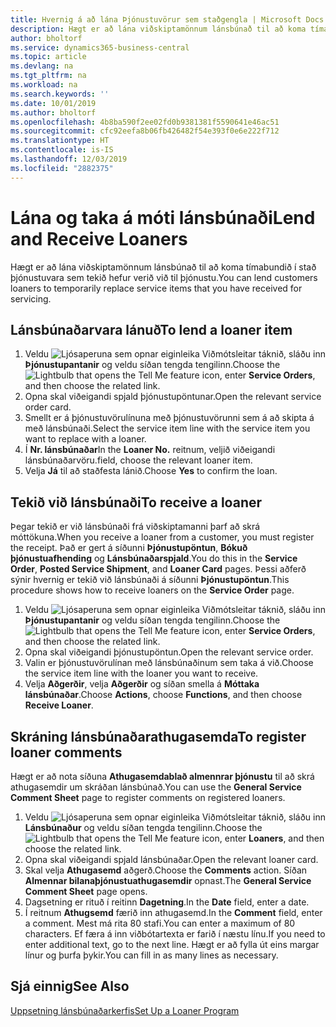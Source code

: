 ```yaml
---
title: Hvernig á að lána Þjónustuvörur sem staðgengla | Microsoft Docs
description: Hægt er að lána viðskiptamönnum lánsbúnað til að koma tímabundið í stað þjónustuvara sem tekið hefur verið við til þjónustu.
author: bholtorf
ms.service: dynamics365-business-central
ms.topic: article
ms.devlang: na
ms.tgt_pltfrm: na
ms.workload: na
ms.search.keywords: ''
ms.date: 10/01/2019
ms.author: bholtorf
ms.openlocfilehash: 4b8ba590f2ee02fd0b9381381f5590641e46ac51
ms.sourcegitcommit: cfc92eefa8b06fb426482f54e393f0e6e222f712
ms.translationtype: HT
ms.contentlocale: is-IS
ms.lasthandoff: 12/03/2019
ms.locfileid: "2882375"
---
```

# <a name="lend-and-receive-loaners"></a><span data-ttu-id="8ad80-103">Lána og taka á móti lánsbúnaði</span><span class="sxs-lookup"><span data-stu-id="8ad80-103">Lend and Receive Loaners</span></span>
<span data-ttu-id="8ad80-104">Hægt er að lána viðskiptamönnum lánsbúnað til að koma tímabundið í stað þjónustuvara sem tekið hefur verið við til þjónustu.</span><span class="sxs-lookup"><span data-stu-id="8ad80-104">You can lend customers loaners to temporarily replace service items that you have received for servicing.</span></span>  
  
## <a name="to-lend-a-loaner-item"></a><span data-ttu-id="8ad80-105">Lánsbúnaðarvara lánuð</span><span class="sxs-lookup"><span data-stu-id="8ad80-105">To lend a loaner item</span></span>    
1. <span data-ttu-id="8ad80-106">Veldu ![Ljósaperuna sem opnar eiginleika Viðmótsleitar](media/ui-search/search_small.png "Segðu mér hvað þú vilt gera") táknið, sláðu inn **Þjónustupantanir** og veldu síðan tengda tengilinn.</span><span class="sxs-lookup"><span data-stu-id="8ad80-106">Choose the ![Lightbulb that opens the Tell Me feature](media/ui-search/search_small.png "Tell me what you want to do") icon, enter **Service Orders**, and then choose the related link.</span></span>  
2. <span data-ttu-id="8ad80-107">Opna skal viðeigandi spjald þjónustupöntunar.</span><span class="sxs-lookup"><span data-stu-id="8ad80-107">Open the relevant service order card.</span></span>  
3. <span data-ttu-id="8ad80-108">Smellt er á þjónustuvörulínuna með þjónustuvörunni sem á að skipta á með lánsbúnaði.</span><span class="sxs-lookup"><span data-stu-id="8ad80-108">Select the service item line with the service item you want to replace with a loaner.</span></span>  
4. <span data-ttu-id="8ad80-109">Í **Nr. lánsbúnaðar**</span><span class="sxs-lookup"><span data-stu-id="8ad80-109">In the **Loaner No.**</span></span> <span data-ttu-id="8ad80-110">reitnum, veljið viðeigandi lánsbúnaðarvöru.</span><span class="sxs-lookup"><span data-stu-id="8ad80-110">field, choose the relevant loaner item.</span></span>  
5. <span data-ttu-id="8ad80-111">Velja **Já** til að staðfesta lánið.</span><span class="sxs-lookup"><span data-stu-id="8ad80-111">Choose **Yes** to confirm the loan.</span></span>  

## <a name="to-receive-a-loaner"></a><span data-ttu-id="8ad80-112">Tekið við lánsbúnaði</span><span class="sxs-lookup"><span data-stu-id="8ad80-112">To receive a loaner</span></span>  
<span data-ttu-id="8ad80-113">Þegar tekið er við lánsbúnaði frá viðskiptamanni þarf að skrá móttökuna.</span><span class="sxs-lookup"><span data-stu-id="8ad80-113">When you receive a loaner from a customer, you must register the receipt.</span></span> <span data-ttu-id="8ad80-114">Það er gert á síðunni **Þjónustupöntun**, **Bókuð þjónustuafhending** og **Lánsbúnaðarspjald**.</span><span class="sxs-lookup"><span data-stu-id="8ad80-114">You do this in the **Service Order**, **Posted Service Shipment**, and **Loaner Card** pages.</span></span> <span data-ttu-id="8ad80-115">Þessi aðferð sýnir hvernig er tekið við lánsbúnaði á síðunni **Þjónustupöntun**.</span><span class="sxs-lookup"><span data-stu-id="8ad80-115">This procedure shows how to receive loaners on the **Service Order** page.</span></span>  
  
1. <span data-ttu-id="8ad80-116">Veldu ![Ljósaperuna sem opnar eiginleika Viðmótsleitar](media/ui-search/search_small.png "Segðu mér hvað þú vilt gera") táknið, sláðu inn **Þjónustupantanir** og veldu síðan tengda tengilinn.</span><span class="sxs-lookup"><span data-stu-id="8ad80-116">Choose the ![Lightbulb that opens the Tell Me feature](media/ui-search/search_small.png "Tell me what you want to do") icon, enter **Service Orders**, and then choose the related link.</span></span>  
2. <span data-ttu-id="8ad80-117">Opna skal viðeigandi þjónustupöntun.</span><span class="sxs-lookup"><span data-stu-id="8ad80-117">Open the relevant service order.</span></span>  
3. <span data-ttu-id="8ad80-118">Valin er þjónustuvörulínan með lánsbúnaðinum sem taka á við.</span><span class="sxs-lookup"><span data-stu-id="8ad80-118">Choose the service item line with the loaner you want to receive.</span></span>  
4. <span data-ttu-id="8ad80-119">Velja **Aðgerðir**, velja **Aðgerðir** og síðan smella á **Móttaka lánsbúnaðar**.</span><span class="sxs-lookup"><span data-stu-id="8ad80-119">Choose **Actions**, choose **Functions**, and then choose **Receive Loaner**.</span></span>  

## <a name="to-register-loaner-comments"></a><span data-ttu-id="8ad80-120">Skráning lánsbúnaðarathugasemda</span><span class="sxs-lookup"><span data-stu-id="8ad80-120">To register loaner comments</span></span>  
<span data-ttu-id="8ad80-121">Hægt er að nota síðuna **Athugasemdablað almennrar þjónustu** til að skrá athugasemdir um skráðan lánsbúnað.</span><span class="sxs-lookup"><span data-stu-id="8ad80-121">You can use the **General Service Comment Sheet** page to register comments on registered loaners.</span></span>  
  
1. <span data-ttu-id="8ad80-122">Veldu ![Ljósaperuna sem opnar eiginleika Viðmótsleitar](media/ui-search/search_small.png "Segðu mér hvað þú vilt gera") táknið, sláðu inn **Lánsbúnaður** og veldu síðan tengda tengilinn.</span><span class="sxs-lookup"><span data-stu-id="8ad80-122">Choose the ![Lightbulb that opens the Tell Me feature](media/ui-search/search_small.png "Tell me what you want to do") icon, enter **Loaners**, and then choose the related link.</span></span>  
2. <span data-ttu-id="8ad80-123">Opna skal viðeigandi spjald lánsbúnaðar.</span><span class="sxs-lookup"><span data-stu-id="8ad80-123">Open the relevant loaner card.</span></span>  
3. <span data-ttu-id="8ad80-124">Skal velja **Athugasemd** aðgerð.</span><span class="sxs-lookup"><span data-stu-id="8ad80-124">Choose the **Comments** action.</span></span> <span data-ttu-id="8ad80-125">Síðan **Almennar bilanaþjónustuathugasemdir** opnast.</span><span class="sxs-lookup"><span data-stu-id="8ad80-125">The **General Service Comment Sheet** page opens.</span></span>  
4. <span data-ttu-id="8ad80-126">Dagsetning er rituð í reitinn **Dagetning**.</span><span class="sxs-lookup"><span data-stu-id="8ad80-126">In the **Date** field, enter a date.</span></span>  
5. <span data-ttu-id="8ad80-127">Í reitnum **Athugsemd** færið inn athugasemd.</span><span class="sxs-lookup"><span data-stu-id="8ad80-127">In the **Comment** field, enter a comment.</span></span> <span data-ttu-id="8ad80-128">Mest má rita 80 stafi.</span><span class="sxs-lookup"><span data-stu-id="8ad80-128">You can enter a maximum of 80 characters.</span></span> <span data-ttu-id="8ad80-129">Ef færa á inn viðbótartexta er farið í næstu línu.</span><span class="sxs-lookup"><span data-stu-id="8ad80-129">If you need to enter additional text, go to the next line.</span></span> <span data-ttu-id="8ad80-130">Hægt er að fylla út eins margar línur og þurfa þykir.</span><span class="sxs-lookup"><span data-stu-id="8ad80-130">You can fill in as many lines as necessary.</span></span>  
  
## <a name="see-also"></a><span data-ttu-id="8ad80-131">Sjá einnig</span><span class="sxs-lookup"><span data-stu-id="8ad80-131">See Also</span></span>  
[<span data-ttu-id="8ad80-132">Uppsetning lánsbúnaðarkerfis</span><span class="sxs-lookup"><span data-stu-id="8ad80-132">Set Up a Loaner Program</span></span>](service-how-setup-loaner-program.md)   
